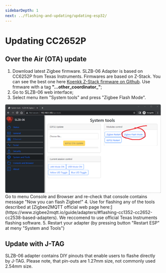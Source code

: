```yaml
---
sidebarDepth: 1
next: ../flashing-and-updating/updating-esp32/
---
```


# Updating CC2652P

## Over the Air (OTA) update
1. Download latest Zigbee firmware. SLZB-06 Adapter is based on CC6252P from Texas Instruments. Firmwares are based on Z-Stack. You can see the best one here [Koenkk Z-Stack firmware on Github](https://github.com/Koenkk/Z-Stack-firmware/tree/master/coordinator/Z-Stack_3.x.0/bin). Use frmware with a tag **"...other_coordinator_"**;
2. Go to SLZB-06 web interface;
3. Select menu item "System tools" and press "Zigbee Flash Mode". 
<img src="../../images/fw/systemtools-zigbee-flash-rounded.png" title="SLZB-06 Firmware - System flash tools - Zigbee flashing" class="float-left" />
Go to menu Console and Browser and re-check that console contains message "Now you can flash Zigbee!"
4. Use for flashing any of the tools described at [Zigbee2MQTT official web page here:](https://www.zigbee2mqtt.io/guide/adapters/#flashing-cc1352-cc2652-cc2538-based-adapters). We reccomend to use official Texas Instruments flashing software.
5. Restart your adapter (by pressing button "Restart ESP" at meny "System and Tools")


## Update with J-TAG
SLZB-06 adapter contains DIY pinouts that enable users to flashe directly by J-TAG. Please note, that pin-outs are 1.27mm size, not commonly used 2.54mm size. 

